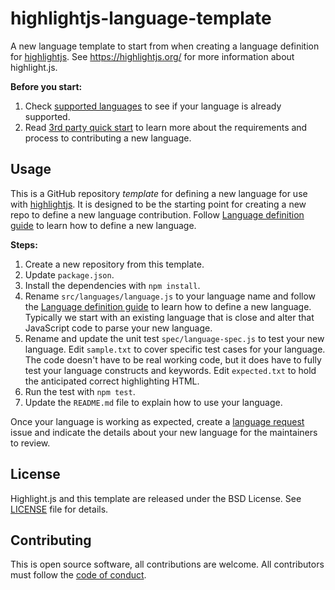 # highlightjs-language-template

A new language template to start from when creating a language definition for [highlightjs](https://github.com/highlightjs/highlight.js). See https://highlightjs.org/ for more information about highlight.js.

**Before you start:**

1. Check [supported languages](https://github.com/highlightjs/highlight.js/blob/master/SUPPORTED_LANGUAGES.md) to see if your language is already supported.
2. Read [3rd party quick start](https://github.com/highlightjs/highlight.js/blob/master/extra/3RD_PARTY_QUICK_START.md) to learn more about the requirements and process to contributing a new language.

## Usage

This is a GitHub repository _template_ for defining a new language for use with [highlightjs](https://highlightjs.org/). It is designed to be the starting point for creating a new repo to define a new language contribution. Follow [Language definition guide](https://highlightjs.readthedocs.io/en/latest/language-guide.html) to learn how to define a new language.

**Steps:**

1. Create a new repository from this template.
2. Update `package.json`.
3. Install the dependencies with `npm install`.
4. Rename `src/languages/language.js` to your language name and follow the [Language definition guide](https://highlightjs.readthedocs.io/en/latest/language-guide.html) to learn how to define a new language. Typically we start with an existing language that is close and alter that JavaScript code to parse your new language.
5. Rename and update the unit test `spec/language-spec.js` to test your new language. Edit `sample.txt` to cover specific test cases for your language. The code doesn't have to be real working code, but it does have to fully test your language constructs and keywords. Edit `expected.txt` to hold the anticipated correct highlighting HTML.
6. Run the test with `npm test`.
7. Update the `README.md` file to explain how to use your language.

Once your language is working as expected, create a [language request](https://github.com/highlightjs/highlight.js/issues/new/choose) issue and indicate the details about your new language for the maintainers to review.

## License

Highlight.js and this template are released under the BSD License. See [LICENSE](LICENSE) file for details.

## Contributing

This is open source software, all contributions are welcome. All contributors must follow the [code of conduct](CODE_OF_CONDUCT.md).
